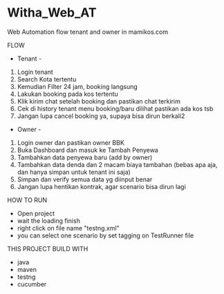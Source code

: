 # Witha_Web_AT
Web Automation flow tenant and owner in mamikos.com

FLOW

- Tenant -
1. Login tenant
2. Search Kota tertentu
3. Kemudian Filter 24 jam, booking langsung
4. Lakukan booking pada kos tertentu 
5. Klik kirim chat setelah booking dan pastikan chat terkirim
6. Cek di history tenant menu booking/baru dilihat pastikan ada kos tsb
7. Jangan lupa cancel booking ya, supaya bisa dirun berkali2

- Owner -
1. Login owner dan pastikan owner BBK
2. Buka Dashboard dan masuk ke Tambah Penyewa
3. Tambahkan data penyewa baru (add by owner)
4. Tambahkan data denda dan 2 macam biaya tambahan (bebas apa aja, dan hanya simpan untuk tenant ini saja)
5. Simpan dan verify semua data yg diinput benar
6. Jangan lupa hentikan kontrak, agar scenario bisa dirun lagi

HOW TO RUN
- Open project
- wait the loading finish
- right click on file name "testng.xml"
- you can select one scenario by set tagging on TestRunner file

THIS PROJECT BUILD WITH
- java
- maven
- testng
- cucumber
